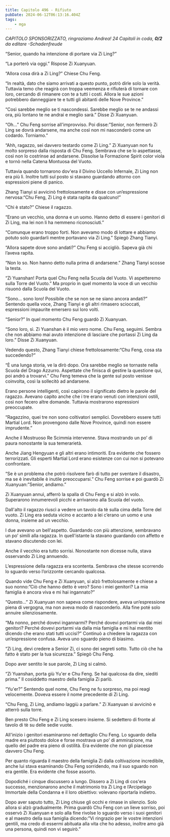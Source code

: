 ```yaml
---
title: Capitolo 496 - Rifiuto
pubDate: 2024-06-12T06:13:16.404Z
tags:
    - mga
---
```






<em>CAPITOLO SPONSORIZZATO, ringraziamo Andrea!
24 Capitoli in coda, <strong>0/2</strong>
da editare
-Schadenfreude</em>


“Senior, quando ha intenzione di portare via Zi Ling?”


“La porterò via oggi.” Rispose Zi Xuanyuan.


“Allora cosa dirà a Zi Ling?” Chiese Chu Feng.


“In realtà, dato che siamo arrivati a questo punto, potrò dirle solo la verità. Tuttavia temo che reagirà con troppa veemenza e rifiuterà di tornare con loro, cercando di rimanere con te a tutti i costi. Allora le sue azioni potrebbero danneggiare te e tutti gli abitanti delle Nove Province.”


“Così sarebbe meglio se ti nascondessi. Sarebbe meglio se te ne andassi ora, più lontano te ne andrai e meglio sarà.” Disse Zi Xuanyuan.


“Oh…” Chu Feng sorrise all'improvviso. Poi disse:”Senior, non fermerò Zi Ling se dovrà andarsene, ma anche così non mi nasconderò come un codardo. Torniamo.”


“Ahh, ragazzo, sei davvero testardo come Zi Ling.” Zi Xuanyuan non fu molto sorpreso dalla risposta di Chu Feng. Sembrava che se lo aspettasse, così non lo costrinse ad andarsene. Dissolse la Formazione Spirit color viola e tornò nella Catena Montuosa del Vuoto.


Tuttavia quando tornarono dov'era il Divino Uccello Infernale, Zi Ling non era più lì. Inoltre tutti sul posto si stavano guardando attorno con espressioni piene di panico.


Zhang Tianyi si avvicinò frettolosamente e disse con un’espressione nervosa:“Chu Feng, Zi Ling è stata rapita da qualcuno!”


“Chi è stato?” Chiese il ragazzo.


“Erano un vecchio, una donna e un uomo. Hanno detto di essere i genitori di Zi Ling, ma lei non li ha nemmeno riconosciuti.”


“Comunque erano troppo forti. Non avevamo modo di lottare e abbiamo potuto solo guardarli mentre portavano via Zi Ling.” Spiegò Zhang Tianyi.


“Allora sapete dove sono andati?” Chu Feng si accigliò. Sapeva già chi l’aveva rapita.


“Non lo so. Non hanno detto nulla prima di andarsene.” Zhang Tianyi scosse la testa.


“Zi Yuanshan! Porta quel Chu Feng nella Scuola del Vuoto. Vi aspetteremo sulla Torre del Vuoto.” Ma proprio in quel momento la voce di un vecchio risuonò dalla Scuola del Vuoto.


“Sono… sono loro! Possibile che se non se ne siano ancora andati?” Sentendo quella voce, Zhang Tianyi e gli altri rimasero scioccati, espressioni impaurite emersero sui loro volti.


“Senior?” In quel momento Chu Feng guardò Zi Xuanyuan.


“Sono loro, sì. Zi Yuanshan è il mio vero nome. Chu Feng, seguimi. Sembra che non abbiamo mai avuto intenzione di lasciare che portassi Zi Ling da loro.” Disse Zi Xuanyuan.


Vedendo questo, Zhang Tianyi chiese frettolosamente:“Chu Feng, cosa sta succedendo?”


“È una lunga storia, ve la dirò dopo. Ora sarebbe meglio se tornaste nella Scuola del Drago Azzurro. Aspettate che finisca di gestire la questione qui, poi andrò a trovarvi.” Chu Feng temeva che la gente sul posto venisse coinvolta, così la sollecitò ad andarsene.


Erano persone intelligenti, così capirono il significato dietro le parole del ragazzo. Avevano capito anche che i tre erano venuti con intenzioni ostili, così non fecero altre domande. Tuttavia mostrarono espressioni preoccupate.


“Ragazzino, quei tre non sono coltivatori semplici. Dovrebbero essere tutti Martial Lord. Non provengono dalle Nove Province, quindi non essere imprudente.”


Anche il Mostruoso Re Scimmia intervenne. Stava mostrando un po’ di paura nonostante la sua temerarietà.


Anche Jiang Hengyuan e gli altri erano intimoriti. Era evidente che fossero terrorizzati. Gli esperti Martial Lord erano esistenze con cui non si potevano confrontare.


“Se è un problema che potrò risolvere farò di tutto per sventare il disastro, ma se è inevitabile è inutile preoccuparsi.” Chu Feng sorrise e poi guardò Zi Xuanyuan:”Senior, andiamo.”


Zi Xuanyuan annuì, afferrò la spalla di Chu Feng e si alzò in volo. Superarono innumerevoli picchi e arrivarono alla Scuola del vuoto.


Dall'alto il ragazzo riuscì a vedere un tavolo da tè sulla cima della Torre del vuoto. Zi Ling era seduta vicino e accanto a lei c’erano un uomo e una donna, insieme ad un vecchio.


I due avevano un bell'aspetto. Guardando con più attenzione, sembravano un po’ simili alla ragazza. In quell'istante la stavano guardando con affetto e stavano discutendo con lei.


Anche il vecchio era tutto sorrisi. Nonostante non dicesse nulla, stava osservando Zi Ling annuendo.


L’espressione della ragazza era scontenta. Sembrava che stesse scorrendo lo sguardo verso l’orizzonte cercando qualcosa.


Quando vide Chu Feng e Zi Xuanyuan, si alzò frettolosamente e chiese a suo nonno:”Ciò che hanno detto è vero? Sono i miei genitori? La mia famiglia è ancora viva e mi hai ingannato?”


“Questo…” Zi Xuanyuan non sapeva come rispondere, aveva un’espressione piena di vergogna, ma non aveva modo di nasconderlo. Alla fine poté solo annuire silenziosamente.


“Ma nonno, perché dovevi ingannarmi? Perché dovevi portarmi via dai miei genitori? Perché dovevi portarmi via dalla mia famiglia e mi hai mentito dicendo che erano stati tutti uccisi?” Continuò a chiedere la ragazza con un’espressione confusa. Aveva uno sguardo pieno di biasimo.


“Zi Ling, devi credere a Senior Zi, ci sono dei segreti sotto. Tutto ciò che ha fatto è stato per la tua sicurezza.” Spiegò Chu Feng.


Dopo aver sentito le sue parole, Zi Ling si calmò.


“Zi Yuanshan, porta giù Yu'er e Chu Feng. Se hai qualcosa da dire, siediti prima.” Il cosiddetto maestro della famiglia Zi parlò.


“Yu'er?” Sentendo quel nome, Chu Feng ne fu sorpreso, ma poi reagì velocemente. Doveva essere il nome precedente di Zi Ling.


“Chu Feng, Zi Ling, andiamo laggiù a parlare.” Zi Xuanyuan si avvicinò e atterrò sulla torre.


Ben presto Chu Feng e Zi Ling scesero insieme. Si sedettero di fronte al tavolo di tè su delle sedie vuote.


All'inizio i genitori esaminarono nel dettaglio Chu Feng. Lo sguardo della madre era piuttosto dolce e forse mostrava un po’ di ammirazione, ma quello del padre era pieno di ostilità. Era evidente che non gli piacesse davvero Chu Feng.


Per quanto riguarda il maestro della famiglia Zi dalla coltivazione incredibile, anche lui stava esaminando Chu Feng sorridendo, ma il suo sguardo non era gentile. Era evidente che fosse assorto.


Dopodiché i cinque discussero a lungo. Dissero a Zi Ling di cos'era successo, menzionarono anche il matrimonio tra Zi Ling e l’Arcipelago Immortale della Condanna e il loro obiettivo: volevano riportarla indietro.


Dopo aver saputo tutto, Zi Ling chiuse gli occhi e rimase in silenzio. Solo allora si alzò gradualmente. Prima guardò Chu Feng con un lieve sorriso, poi osservò Zi Xuanyuan e solo alla fine rivolse lo sguardo verso i suoi genitori e al maestro della sua famiglia dicendo:”Vi ringrazio per le vostre intenzioni gentili, ma credo di essermi abituata alla vita che ho adesso, inoltre amo già una persona, quindi non vi seguirò.”
